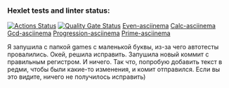 ### Hexlet tests and linter status:
[![Actions Status](https://github.com/creiddom/php-project-45/actions/workflows/hexlet-check.yml/badge.svg)](https://github.com/creiddom/php-project-45/actions)
[![Quality Gate Status](https://sonarcloud.io/api/project_badges/measure?project=creiddom_php-project-45&metric=alert_status)](https://sonarcloud.io/summary/new_code?id=creiddom_php-project-45)
[Even-asciinema](https://asciinema.org/a/42CrFE3xIy6SydDhkU9fFUHLQ)
[Calc-asciinema](https://asciinema.org/a/xz0f9XOPag2cFvjewBS7zFi6D)
[Gcd-asciinema](https://asciinema.org/a/Lm1tUJkipiyvKIA0Tr3TG5rPA)
[Progression-asciinema](https://asciinema.org/a/5dK6yk7YzpvPoudBVrfK4uxk6)
[Prime-asciinema](https://asciinema.org/a/n1X6uaLJ5xqkyQXjnBb53kFrF)

Я запушила с папкой games с маленькой буквы, из-за чего автотесты провалились. Окей, решила исправить. Запушила новый коммит с правильным регистром. И ничего. Так что, попробую добавить текст в редми, чтобы были какие-то изменения, и комит отправился. Если вы это видите, ничего не получилось исправить)